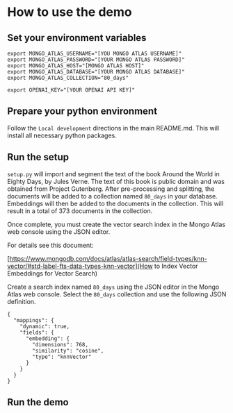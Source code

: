 
# How to use the demo

## Set your environment variables

``` shell
export MONGO_ATLAS_USERNAME="[YOU MONGO ATLAS USERNAME]"
export MONGO_ATLAS_PASSWORD="[YOUR MONGO ATLAS PASSWORD]"
export MONGO_ATLAS_HOST="[MONGO ATLAS HOST]"
export MONGO_ATLAS_DATABASE="[YOUR MONGO ATLAS DATABASE]"
export MONGO_ATLAS_COLLECTION="80_days"

export OPENAI_KEY="[YOUR OPENAI API KEY]"
```

## Prepare your python environment

Follow the `Local development` directions in the main README.md. This will install all necessary python packages.

## Run the setup

`setup.py` will import and segment the text of the book Around the World in Eighty Days, by Jules Verne. The text of this book is public domain and was obtained from Project Gutenberg. After pre-processing and splitting, the documents will be added to a collection named `80_days` in your database. Embeddings will then be added to the documents in the collection. This will result in a total of 373 documents in the collection.

Once complete, you must create the vector search index in the Mongo Atlas web console using the JSON editor.

For details see this document:

[https://www.mongodb.com/docs/atlas/atlas-search/field-types/knn-vector/#std-label-fts-data-types-knn-vector](How to Index Vector Embeddings for Vector Search) 

Create a search index named `80_days` using the JSON editor in the Mongo Atlas web console. Select the `80_days` collection and use the following JSON definition.

```
{
  "mappings": {
    "dynamic": true,
    "fields": {
      "embedding": {
        "dimensions": 768,
        "similarity": "cosine",
        "type": "knnVector"
      }
    }
  }
}
```

## Run the demo

